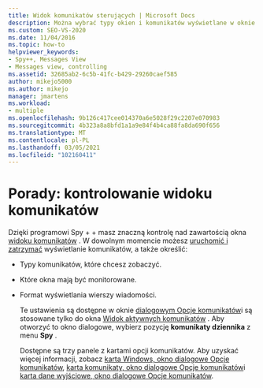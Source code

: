 ```yaml
---
title: Widok komunikatów sterujących | Microsoft Docs
description: Można wybrać typy okien i komunikatów wyświetlane w oknie widok komunikatów oraz format wyświetlania wierszy wiadomości. Zobacz ten artykuł, aby uzyskać szczegółowe informacje.
ms.custom: SEO-VS-2020
ms.date: 11/04/2016
ms.topic: how-to
helpviewer_keywords:
- Spy++, Messages View
- Messages view, controlling
ms.assetid: 32685ab2-6c5b-41fc-b429-29260caef585
author: mikejo5000
ms.author: mikejo
manager: jmartens
ms.workload:
- multiple
ms.openlocfilehash: 9b126c417cee014370a6e5028f29c2207e070983
ms.sourcegitcommit: 4b323a8a8bfd1a1a9e84f4b4ca88fa8da690f656
ms.translationtype: MT
ms.contentlocale: pl-PL
ms.lasthandoff: 03/05/2021
ms.locfileid: "102160411"
---
```

# <a name="how-to-control-messages-view"></a>Porady: kontrolowanie widoku komunikatów
Dzięki programowi Spy + + masz znaczną kontrolę nad zawartością okna [widoku komunikatów](../debugger/messages-view.md) . W dowolnym momencie możesz [uruchomić i zatrzymać](../debugger/how-to-start-and-stop-the-message-log-display.md) wyświetlanie komunikatów, a także określić:

- Typy komunikatów, które chcesz zobaczyć.

- Które okna mają być monitorowane.

- Format wyświetlania wierszy wiadomości.

  Te ustawienia są dostępne w oknie [dialogowym Opcje komunikatów](../debugger/message-options-dialog-box.md)i są stosowane tylko do okna [Widok aktywnych komunikatów](../debugger/messages-view.md) . Aby otworzyć to okno dialogowe, wybierz pozycję **komunikaty dziennika** z menu **Spy** .

  Dostępne są trzy panele z kartami opcji komunikatów. Aby uzyskać więcej informacji, zobacz [karta Windows, okno dialogowe Opcje komunikatów](../debugger/windows-tab-message-options-dialog-box.md), [karta komunikaty, okno dialogowe Opcje komunikatów](../debugger/messages-tab-message-options-dialog-box.md)i [karta dane wyjściowe, okno dialogowe Opcje komunikatów](../debugger/output-tab-message-options-dialog-box.md).
